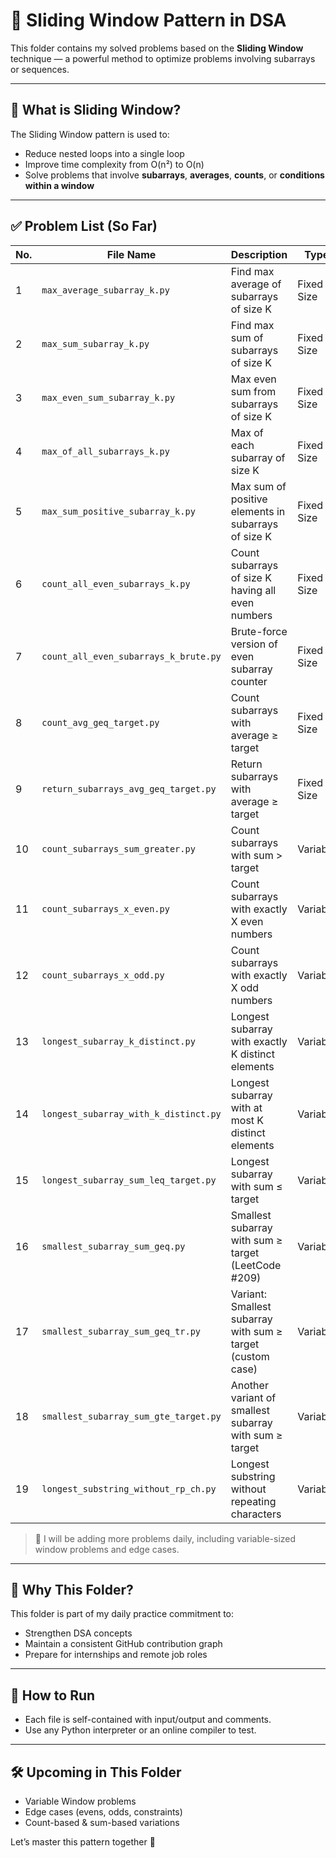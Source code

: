 # 🔁 Sliding Window Pattern in DSA

This folder contains my solved problems based on the **Sliding Window** technique — a powerful method to optimize problems involving subarrays or sequences.

---

## 📌 What is Sliding Window?

The Sliding Window pattern is used to:
- Reduce nested loops into a single loop
- Improve time complexity from O(n²) to O(n)
- Solve problems that involve **subarrays**, **averages**, **counts**, or **conditions within a window**

---

## ✅ Problem List (So Far)

| No. | File Name                             | Description                                                  | Type         |
|-----|----------------------------------------|--------------------------------------------------------------|--------------|
| 1   | `max_average_subarray_k.py`           | Find max average of subarrays of size K                      | Fixed Size   |
| 2   | `max_sum_subarray_k.py`               | Find max sum of subarrays of size K                          | Fixed Size   |
| 3   | `max_even_sum_subarray_k.py`          | Max even sum from subarrays of size K                        | Fixed Size   |
| 4   | `max_of_all_subarrays_k.py`           | Max of each subarray of size K                               | Fixed Size   |
| 5   | `max_sum_positive_subarray_k.py`      | Max sum of positive elements in subarrays of size K          | Fixed Size   |
| 6   | `count_all_even_subarrays_k.py`       | Count subarrays of size K having all even numbers            | Fixed Size   |
| 7   | `count_all_even_subarrays_k_brute.py` | Brute-force version of even subarray counter                 | Fixed Size   |
| 8   | `count_avg_geq_target.py`             | Count subarrays with average ≥ target                        | Fixed Size   |
| 9   | `return_subarrays_avg_geq_target.py`  | Return subarrays with average ≥ target                       | Fixed Size   |
| 10  | `count_subarrays_sum_greater.py`      | Count subarrays with sum > target                            | Variable     |
| 11  | `count_subarrays_x_even.py`           | Count subarrays with exactly X even numbers                  | Variable     |
| 12  | `count_subarrays_x_odd.py`            | Count subarrays with exactly X odd numbers                   | Variable     |
| 13  | `longest_subarray_k_distinct.py`      | Longest subarray with exactly K distinct elements            | Variable     |
| 14  | `longest_subarray_with_k_distinct.py` | Longest subarray with at most K distinct elements            | Variable     |
| 15  | `longest_subarray_sum_leq_target.py`  | Longest subarray with sum ≤ target                           | Variable     |
| 16  | `smallest_subarray_sum_geq.py`        | Smallest subarray with sum ≥ target (LeetCode #209)          | Variable     |
| 17  | `smallest_subarray_sum_geq_tr.py`     | Variant: Smallest subarray with sum ≥ target (custom case)   | Variable     |
| 18  | `smallest_subarray_sum_gte_target.py` | Another variant of smallest subarray with sum ≥ target       | Variable     |
| 19  | `longest_substring_without_rp_ch.py`  | Longest substring without repeating characters               | Variable     |


> 🔄 I will be adding more problems daily, including variable-sized window problems and edge cases.

---

## 🧠 Why This Folder?

This folder is part of my daily practice commitment to:
- Strengthen DSA concepts
- Maintain a consistent GitHub contribution graph
- Prepare for internships and remote job roles

---

## 📎 How to Run

- Each file is self-contained with input/output and comments.
- Use any Python interpreter or an online compiler to test.

---

## 🛠️ Upcoming in This Folder

- Variable Window problems
- Edge cases (evens, odds, constraints)
- Count-based & sum-based variations

Let’s master this pattern together 💪
